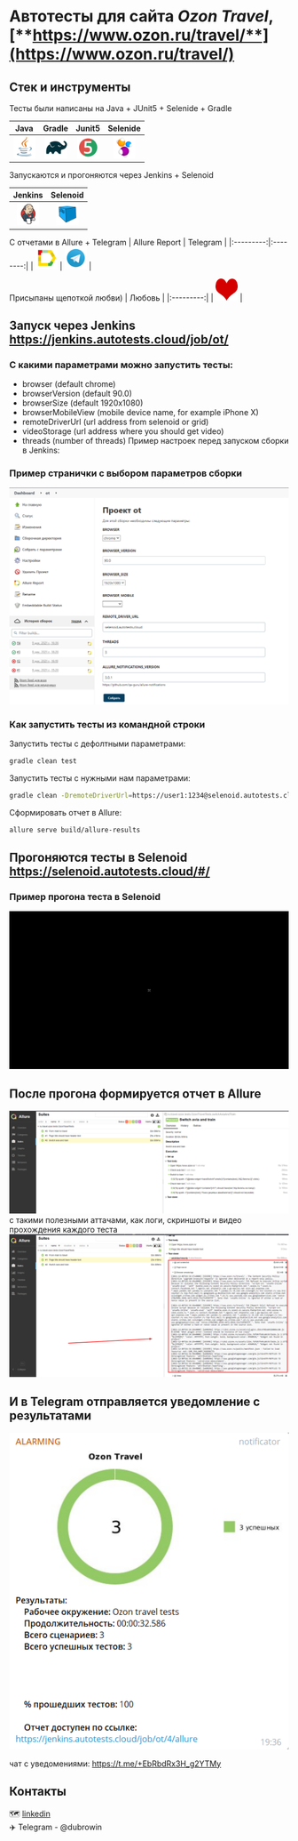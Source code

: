 # Автотесты для сайта *Ozon Travel*, [**https://www.ozon.ru/travel/**](https://www.ozon.ru/travel/)

## Стек и инструменты
 Тесты были написаны на Java + JUnit5 + Selenide + Gradle

| Java | Gradle | Junit5 | Selenide |
|:----:|:------:|:------:|:--------:|
| <img src="images/JAVA.svg" width="40" height="40"> | <img src="images/Gradle.svg" width="40" height="40"> | <img src="images/Junit5.svg" width="40" height="40"> | <img src="images/Selenide.svg" width="40" height="40"> |

Запускаются и прогоняются через Jenkins + Selenoid

| Jenkins | Selenoid | 
|:--------:|:-------------:|
| <img src="images/Jenkins.svg" width="40" height="40"> | <img src="images/Selenoid.svg" width="40" height="40"> | 

С отчетами в Allure + Telegram
| Allure Report | Telegram |
|:---------:|:--------:|
| <img src="images/Allure Report.svg" width="40" height="40"> | <img src="images/Telegram.svg" width="40" height="40"> |

Присыпаны щепоткой любви)
| Любовь |
|:---------:|
| <img src="images/heart.png" width="40" height="40"> |


## Запуск через Jenkins https://jenkins.autotests.cloud/job/ot/

### С какими параметрами можно запустить тесты:

* browser (default chrome)
* browserVersion (default 90.0)
* browserSize (default 1920x1080)
* browserMobileView (mobile device name, for example iPhone X)
* remoteDriverUrl (url address from selenoid or grid)
* videoStorage (url address where you should get video)
* threads (number of threads)
Пример настроек перед запуском сборки в Jenkins:

### Пример странички с выбором параметров сборки
![alt "Выбор параметров"](./images/jenkinsParamsExample.png)

### Как запустить тесты из командной строки
Запустить тесты с дефолтными параметрами:
```bash
gradle clean test
```

Запустить тесты с нужными нам параметрами:
```bash
gradle clean -DremoteDriverUrl=https://user1:1234@selenoid.autotests.cloud/wd/hub/ -DvideoStorage=https://selenoid.autotests.cloud/video/ -Dthreads=1 test
```

Сформировать отчет в Allure:
```bash
allure serve build/allure-results
```
## Прогоняются тесты в Selenoid https://selenoid.autotests.cloud/#/
### Пример прогона теста в Selenoid
![alt "Video from Selenoid"](./images/TestExample.gif "Video from Selenoid")

## После прогона формируется отчет в Allure
![alt "Выбор параметров"](./images/AllureNotifications.png)
c такими полезными аттачами, как логи, скриншоты и видео прохождения каждого теста
![alt "Выбор параметров"](./images/Attachments.png)

## И в Telegram отправляется уведомление с результатами
![alt "Выбор параметров"](./images/TelegramNotifications.png)

чат с уведомениями: https://t.me/+EbRbdRx3H_g2YTMy


## Контакты
:world_map: <a target="_blank" href="https://www.linkedin.com/in/edubrovin/">linkedin</a><br/>
:airplane: Telegram - @dubrowin

